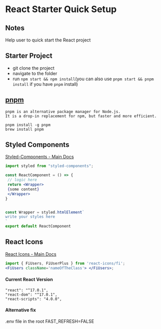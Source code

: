 # React Starter Quick Setup

## Notes
Help user to quick start the React project

## Starter Project

- git clone the project
- navigate to the folder
- run `npm start && npm install`(you can also use `pnpm start && pnpm install` if you have `pnpm` install)

## [pnpm](https://pnpm.io/installation)
```
pnpm is an alternative package manager for Node.js.
It is a drop-in replacement for npm, but faster and more efficient.
```
```
pnpm install -g pnpm
brew install pnpm
```


## Styled Components

[Styled-Components - Main Docs](https://styled-components.com/)

```jsx
import styled from "styled-components";

const ReactComponent = () => {
 // logic here
 return <Wrapper>
 {some content}
 </Wrapper>
}


const Wrapper = styled.htmlElement`
write your styles here
`
export default ReactComponent
```

## React Icons

[React Icons - Main Docs](https://react-icons.github.io/react-icons/)

```jsx
import { FiUsers, FiUserPlus } from 'react-icons/fi';
<FiUsers className='nameOfTheClass'> </FiUsers>;
```

#### Current React Version

```
"react": "^17.0.1",
"react-dom": "^17.0.1",
"react-scripts": "4.0.0",
```

#### Alternative fix

.env file in the root
FAST_REFRESH=FALSE